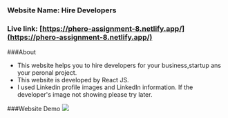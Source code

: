 ### Website Name:  Hire Developers
### Live link: [https://phero-assignment-8.netlify.app/](https://phero-assignment-8.netlify.app/)
###About

- This website helps you to hire developers for your business,startup ans your peronal project.
- This website is developed by React JS.
- I used Linkedin profile images and LinkedIn information. If the developer's image not showing please try later. 


###Website Demo
![](https://i.ibb.co/q1GLL5J/demo.png)

